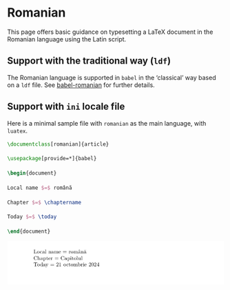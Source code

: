 # Romanian

This page offers basic guidance on typesetting a LaTeX document in the
Romanian language using the Latin script.

## Support with the traditional way (`ldf`)

The Romanian language is supported in `babel` in the ‘classical’ way
based on a `ldf` file. See [babel-romanian](https://ctan.org/pkg/babel-romanian)
for further details.

## Support with `ini` locale file

Here is a minimal sample file with `romanian` as the main language, with `luatex`.

```tex
\documentclass[romanian]{article}

\usepackage[provide=*]{babel}

\begin{document}

Local name $=$ română

Chapter $=$ \chaptername

Today $=$ \today

\end{document}
```

![](../media/locale-romanian.png)